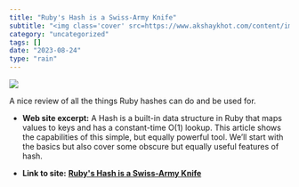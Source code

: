 ```yaml
---
title: "Ruby's Hash is a Swiss-Army Knife"
subtitle: "<img class='cover' src=https://www.akshaykhot.com/content/images/2023/08/code-7.png>"
category: "uncategorized"
tags: []
date: "2023-08-24"
type: "rain"
---
```

<img class="cover" src=https://www.akshaykhot.com/content/images/2023/08/code-7.png>

A nice review of all the things Ruby hashes can do and be used for.

* **Web site excerpt:** A Hash is a built-in data structure in Ruby that maps values to keys and has a constant-time O(1) lookup. This article shows the capabilities of this simple, but equally powerful tool. We’ll start with the basics but also cover some obscure but equally useful features of hash.

* **Link to site:** **[Ruby's Hash is a Swiss-Army Knife](https://www.akshaykhot.com/ruby-hash-is-a-swiss-army-knife/?ref=akshays-blog-newsletter)**
